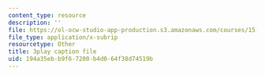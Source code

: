 ```yaml
---
content_type: resource
description: ''
file: https://ol-ocw-studio-app-production.s3.amazonaws.com/courses/15-s12-blockchain-and-money-fall-2018/194a35ebb9f67200b4d064f38d74519b_sMnBl0g3Ev4.srt
file_type: application/x-subrip
resourcetype: Other
title: 3play caption file
uid: 194a35eb-b9f6-7200-b4d0-64f38d74519b
---
```

